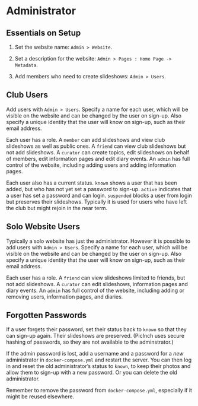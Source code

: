 # Administrator
## Essentials on Setup

1. Set the website name: `Admin > Website`.

1. Set a description for the website: `Admin > Pages : Home Page -> Metadata`.

1. Add members who need to create slideshows: `Admin > Users`.

## Club Users
Add users with `Admin > Users`. Specify a name for each user, which will be visible on the website and can be changed by the user on sign-up. Also specify a unique identity that the user will know on sign-up, such as their email address.

Each user has a role. A `member` can add slideshows and view club slideshows as well as public ones. A `friend` can view club slideshows but not add slideshows. A `curator` can create topics, edit slideshows on behalf of members, edit information pages and edit diary events. An `admin` has full control of the website, including adding users and adding information pages.

Each user also has a current status. `known` shows a user that has been added, but who has not yet set a password to sign-up.
`active` indicates that a user has set a password and can login. `suspended` blocks a user from login but preserves their slideshows. Typically it is used for users who have left the club but might rejoin in the near term.

## Solo Website Users
Typically a solo website has just the administrator. However it is possible to add users with `Admin > Users`. Specify a name for each user, which will be visible on the website and can be changed by the user on sign-up. Also specify a unique identity that the user will know on sign-up, such as their email address.

Each user has a role. A `friend` can view slideshows limited to friends, but not add slideshows. A `curator` can edit slideshows, information pages and diary events. An `admin` has full control of the website, including adding or removing users, information pages, and diaries.

## Forgotten Passwords
If a user forgets their password, set their status back to `known` so that they can sign-up again. Their slideshows are preserved. (PicInch uses secure hashing of passwords, so they are not available to the adminstrator.)

If the admin password is lost, add a username and a password for a *new* administrator in `docker-compose.yml` and restart the server. You can then log in and reset the old administrator’s status to `known`, to keep their photos and allow them to sign-up with a new password. Or you can delete the old administrator.

Remember to remove the password from `docker-compose.yml`, especially if it might be reused elsewhere.
